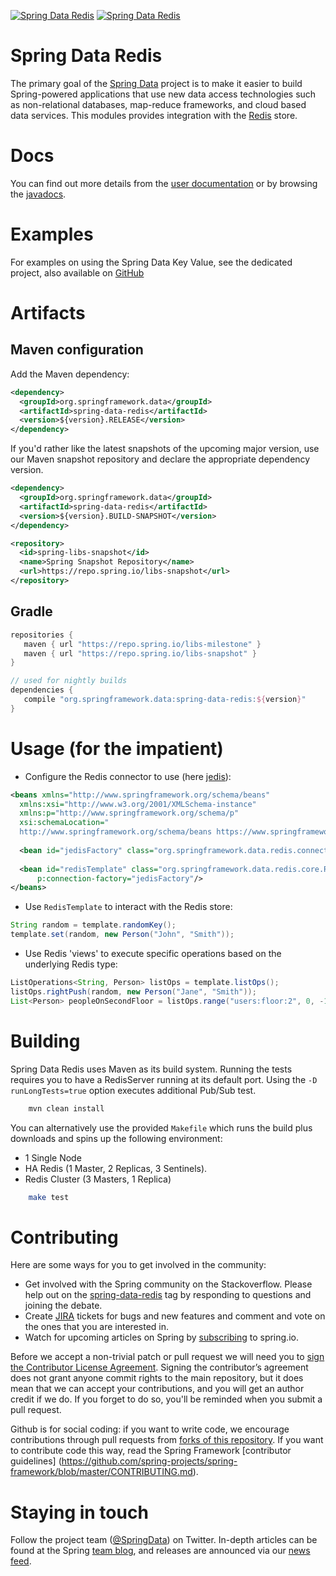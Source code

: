 [![Spring Data Redis](https://spring.io/badges/spring-data-redis/ga.svg)](https://projects.spring.io/spring-data-redis/#quick-start)
[![Spring Data Redis](https://spring.io/badges/spring-data-redis/snapshot.svg)](https://projects.spring.io/spring-data-redis/#quick-start)

Spring Data Redis
=======================

The primary goal of the [Spring Data](https://projects.spring.io/spring-data/) project is to make it easier to build Spring-powered applications that use new data access technologies such as non-relational databases, map-reduce frameworks, and cloud based data services.
This modules provides integration with the [Redis](https://redis.io/) store. 

# Docs

You can find out more details from the [user documentation](https://docs.spring.io/spring-data/data-redis/docs/current/reference/html/) or by browsing the [javadocs](https://docs.spring.io/spring-data/data-redis/docs/current/api/).

# Examples

For examples on using the Spring Data Key Value, see the dedicated project, also available on [GitHub](https://github.com/spring-projects/spring-data-keyvalue-examples)

# Artifacts

## Maven configuration

Add the Maven dependency:

```xml
<dependency>
  <groupId>org.springframework.data</groupId>
  <artifactId>spring-data-redis</artifactId>
  <version>${version}.RELEASE</version>
</dependency>
```

If you'd rather like the latest snapshots of the upcoming major version, use our Maven snapshot repository and declare the appropriate dependency version.

```xml
<dependency>
  <groupId>org.springframework.data</groupId>
  <artifactId>spring-data-redis</artifactId>
  <version>${version}.BUILD-SNAPSHOT</version>
</dependency>

<repository>
  <id>spring-libs-snapshot</id>
  <name>Spring Snapshot Repository</name>
  <url>https://repo.spring.io/libs-snapshot</url>
</repository>
```

## Gradle 

```groovy
repositories {
   maven { url "https://repo.spring.io/libs-milestone" }
   maven { url "https://repo.spring.io/libs-snapshot" }
}

// used for nightly builds
dependencies {
   compile "org.springframework.data:spring-data-redis:${version}"
}
```

# Usage (for the impatient)

* Configure the Redis connector to use (here [jedis](https://github.com/xetorthio/jedis)):

```xml
<beans xmlns="http://www.springframework.org/schema/beans"
  xmlns:xsi="http://www.w3.org/2001/XMLSchema-instance"
  xmlns:p="http://www.springframework.org/schema/p"
  xsi:schemaLocation="
  http://www.springframework.org/schema/beans https://www.springframework.org/schema/beans/spring-beans.xsd">
  
  <bean id="jedisFactory" class="org.springframework.data.redis.connection.jedis.JedisConnectionFactory"/>
  
  <bean id="redisTemplate" class="org.springframework.data.redis.core.RedisTemplate"
      p:connection-factory="jedisFactory"/>
</beans>
```

* Use `RedisTemplate` to interact with the Redis store:

```java
String random = template.randomKey();
template.set(random, new Person("John", "Smith"));
```

* Use Redis 'views' to execute specific operations based on the underlying Redis type:

```java
ListOperations<String, Person> listOps = template.listOps();
listOps.rightPush(random, new Person("Jane", "Smith"));
List<Person> peopleOnSecondFloor = listOps.range("users:floor:2", 0, -1);
```

# Building

Spring Data Redis uses Maven as its build system. 
Running the tests requires you to have a RedisServer running at its default port. Using the `-D runLongTests=true` option executes additional Pub/Sub test.

```bash
    mvn clean install
```

You can alternatively use the provided `Makefile` which runs the build plus downloads and spins up the following environment:

* 1 Single Node
* HA Redis (1 Master, 2 Replicas, 3 Sentinels).
* Redis Cluster (3 Masters, 1 Replica) 

```bash
    make test
```

# Contributing

Here are some ways for you to get involved in the community:

* Get involved with the Spring community on the Stackoverflow.  Please help out on the [spring-data-redis](https://stackoverflow.com/questions/tagged/spring-data-redis) tag by responding to questions and joining the debate.
* Create [JIRA](https://jira.spring.io/browse/DATAREDIS) tickets for bugs and new features and comment and vote on the ones that you are interested in.  
* Watch for upcoming articles on Spring by [subscribing](https://spring.io/blog) to spring.io.

Before we accept a non-trivial patch or pull request we will need you to [sign the Contributor License Agreement](https://cla.pivotal.io/sign/spring). Signing the contributor’s agreement does not grant anyone commit rights to the main repository, but it does mean that we can accept your contributions, and you will get an author credit if we do. If you forget to do so, you'll be reminded when you submit a pull request.

Github is for social coding: if you want to write code, we encourage contributions through pull requests from [forks of this repository](https://help.github.com/forking/). If you want to contribute code this way, read the Spring Framework [contributor guidelines] (https://github.com/spring-projects/spring-framework/blob/master/CONTRIBUTING.md).

# Staying in touch

Follow the project team ([@SpringData](https://twitter.com/springdata)) on Twitter. In-depth articles can be
found at the Spring [team blog](https://spring.io/blog), and releases are announced via our [news feed](https://spring.io/blog/category/news).
